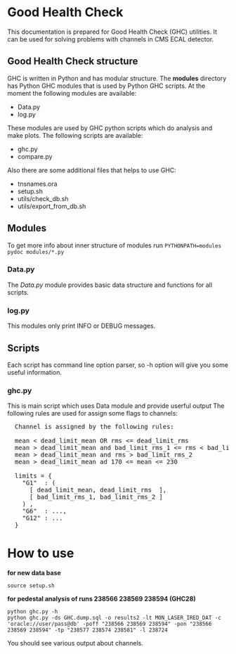 Good Health Check
=================

This documentation is prepared for Good Health Check (GHC) utilities. It can be used for
solving problems with channels in CMS ECAL detector.

Good Health Check structure
---------------------------
GHC is written in Python and has modular structure. The **modules** directory has Python GHC modules that is used by Python GHC scripts. At the moment the following modules are available:

  * Data.py
  * log.py

These modules are used by GHC python scripts which do analysis and make plots. The following scripts are available:

  * ghc.py
  * compare.py

Also there are some additional files that helps to use GHC:

  * tnsnames.ora
  * setup.sh
  * utils/check_db.sh
  * utils/export_from_db.sh

Modules
-------

To get more info about inner structure of modules run `PYTHONPATH=modules pydoc modules/*.py`

### Data.py  

The *Data.py* module provides basic data structure and functions for all scripts.

### log.py ###

This modules only print INFO or DEBUG messages.

Scripts
-------

Each script has command line option parser, so -h option will give you some useful information.

### ghc.py ###

This is main script which uses Data module and provide userful output 
The following rules are used for assign some flags to channels:

<pre>
  Channel is assigned by the following rules: 

  mean < dead_limit_mean OR rms <= dead_limit_rms                     ~> DP**
  mean > dead_limit_mean and bad_limit_rms_1 <= rms < bad_limit_rms_2 ~> LR**
  mean > dead_limit_mean and rms > bad_limit_rms_2                    ~> VLR**
  mean > dead_limit_mean ad 170 <= mean <= 230                        ~> BP**

  limits = {
    "G1"  : (
      [ dead_limit_mean, dead_limit_rms  ],
      [ bad_limit_rms_1, bad_limit_rms_2 ]
    ) ,
    "G6"  : ...,
    "G12" : ...
  }
</pre>


How to use
==========

**for new data base**

    source setup.sh

**for pedestal analysis of runs 238566 238569 238594 (GHC28)**

    python ghc.py -h
    python ghc.py -ds GHC.dump.sql -o results2 -lt MON_LASER_IRED_DAT -c 'oracle://user/pass@db' -poff "238566 238569 238594" -pon "238566 238569 238594" -tp "238577 238574 238581" -l 238724

You should see various output about channels.
